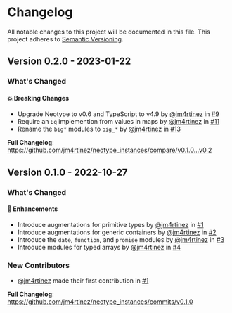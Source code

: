 # Changelog

All notable changes to this project will be documented in this file. This
project adheres to [Semantic Versioning](https://semver.org/spec/v2.0.0.html).

## Version 0.2.0 - 2023-01-22

### What's Changed

#### 💥 Breaking Changes

-   Upgrade Neotype to v0.6 and TypeScript to v4.9 by
    [@jm4rtinez](https://github.com/jm4rtinez) in
    [#9](https://github.com/jm4rtinez/neotype_instances/pull/9)
-   Require an `Eq` implemention from values in maps by
    [@jm4rtinez](https://github.com/jm4rtinez) in
    [#11](https://github.com/jm4rtinez/neotype_instances/pull/11)
-   Rename the `big*` modules to `big_*` by
    [@jm4rtinez](https://github.com/jm4rtinez) in
    [#13](https://github.com/jm4rtinez/neotype_instances/pull/13)

**Full Changelog**:
https://github.com/jm4rtinez/neotype_instances/compare/v0.1.0...v0.2

## Version 0.1.0 - 2022-10-27

### What's Changed

#### 🚀 Enhancements

-   Introduce augmentations for primitive types by
    [@jm4rtinez](https://github.com/jm4rtinez) in
    [#1](https://github.com/jm4rtinez/neotype_instances/pull/1)
-   Introduce augmentations for generic containers by
    [@jm4rtinez](https://github.com/jm4rtinez) in
    [#2](https://github.com/jm4rtinez/neotype_instances/pull/2)
-   Introduce the `date`, `function`, and `promise` modules by
    [@jm4rtinez](https://github.com/jm4rtinez) in
    [#3](https://github.com/jm4rtinez/neotype_instances/pull/3)
-   Introduce modules for typed arrays by
    [@jm4rtinez](https://github.com/jm4rtinez) in
    [#4](https://github.com/jm4rtinez/neotype_instances/pull/4)

### New Contributors

-   [@jm4rtinez](https://github.com/jm4rtinez) made their first contribution in
    [#1](https://github.com/jm4rtinez/neotype_instances/pull/1)

**Full Changelog**:
https://github.com/jm4rtinez/neotype_instances/commits/v0.1.0
